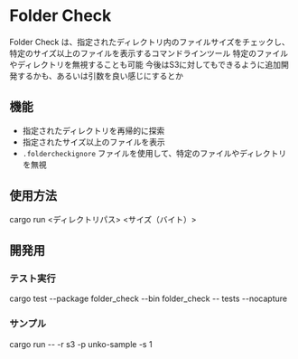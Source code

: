 # Folder Check

Folder Check は、指定されたディレクトリ内のファイルサイズをチェックし、特定のサイズ以上のファイルを表示するコマンドラインツール
特定のファイルやディレクトリを無視することも可能
今後はS3に対してもできるように追加開発するかも、あるいは引数を良い感じにするとか

## 機能
- 指定されたディレクトリを再帰的に探索
- 指定されたサイズ以上のファイルを表示
- `.foldercheckignore` ファイルを使用して、特定のファイルやディレクトリを無視

## 使用方法
cargo run <ディレクトリパス> <サイズ（バイト）>

## 開発用
### テスト実行
cargo test --package folder_check --bin folder_check -- tests --nocapture

### サンプル
cargo run -- -r s3 -p unko-sample -s 1